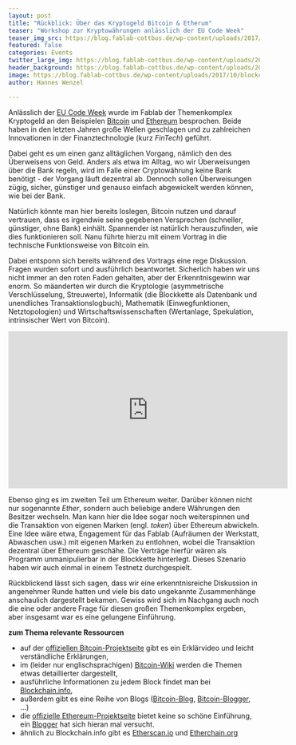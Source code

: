 ```yaml
---
layout: post
title: "Rückblick: Über das Kryptogeld Bitcoin & Etherum"
teaser: "Workshop zur Kryptowährungen anlässlich der EU Code Week"
teaser_img_src: https://blog.fablab-cottbus.de/wp-content/uploads/2017/10/blockchain_workshop.jpg
featured: false
categories: Events
twitter_large_img: https://blog.fablab-cottbus.de/wp-content/uploads/2017/10/blockchain_workshop.jpg
header_background: https://blog.fablab-cottbus.de/wp-content/uploads/2017/10/blockchain_workshop.jpg
image: https://blog.fablab-cottbus.de/wp-content/uploads/2017/10/blockchain_workshop.jpg
author: Hannes Wenzel

---
```

Anlässlich der <a href="https://codeweek.eu/">EU Code Week</a> wurde im Fablab der Themenkomplex Kryptogeld an den Beispielen <a href="https://bitcoin.org/de/" target="_blank" rel="noopener">Bitcoin</a> und <a href="https://ethereum.org" target="_blank" rel="noopener">Ethereum</a> besprochen. Beide haben in den letzten Jahren große Wellen geschlagen und zu zahlreichen Innovationen in der Finanztechnologie (kurz <em>FinTech</em>) geführt.

Dabei geht es um einen ganz alltäglichen Vorgang, nämlich den des Überweisens von Geld. Anders als etwa im Alltag, wo wir Überweisungen über die Bank regeln, wird im Falle einer Cryptowährung keine Bank benötigt - der Vorgang läuft dezentral ab. Dennoch sollen Überweisungen zügig, sicher, günstiger und genauso einfach abgewickelt werden können, wie bei der Bank.

Natürlich könnte man hier bereits loslegen, Bitcoin nutzen und darauf vertrauen, dass es irgendwie seine gegebenen Versprechen (schneller, günstiger, ohne Bank) einhält. Spannender ist natürlich herauszufinden, wie dies funktionieren soll. Nanu führte hierzu mit einem Vortrag in die technische Funktionsweise von Bitcoin ein.

Dabei entsponn sich bereits während des Vortrags eine rege Diskussion. Fragen wurden sofort und ausführlich beantwortet. Sicherlich haben wir uns nicht immer an den roten Faden gehalten, aber der Erkenntnisgewinn war enorm. So mäanderten wir durch die Kryptologie (asymmetrische Verschlüsselung, Streuwerte), Informatik (die Blockkette als Datenbank und unendliches Transaktionslogbuch), Mathematik (Einwegfunktionen, Netztopologien) und Wirtschaftswissenschaften (Wertanlage, Spekulation, intrinsischer Wert von Bitcoin).

<div class="video"><iframe width="560" height="315" src="https://www.youtube-nocookie.com/embed/Gc2en3nHxA4?rel=0" frameborder="0" allowfullscreen></iframe></div>

Ebenso ging es im zweiten Teil um Ethereum weiter. Darüber können nicht nur sogenannte <em>Ether</em>, sondern auch beliebige andere Währungen den Besitzer wechseln. Man kann hier die Idee sogar noch weiterspinnen und die Transaktion von eigenen Marken (engl. <em>token</em>) über Ethereum abwickeln. Eine Idee wäre etwa, Engagement für das Fablab (Aufräumen der Werkstatt, Abwaschen usw.) mit eigenen Marken zu entlohnen, wobei die Transaktion dezentral über Ethereum geschähe. Die Verträge hierfür wären als Programm unmanipulierbar in der Blockkette hinterlegt. Dieses Szenario haben wir auch einmal in einem Testnetz durchgespielt.

Rückblickend lässt sich sagen, dass wir eine erkenntnisreiche Diskussion in angenehmer Runde hatten und viele bis dato ungekannte Zusammenhänge anschaulich dargestellt bekamen. Gewiss wird sich im Nachgang auch noch die eine oder andere Frage für diesen großen Themenkomplex ergeben, aber insgesamt war es eine gelungene Einführung.

<strong>zum Thema relevante Ressourcen</strong>
<ul>
 	<li>auf der <a href="https://bitcoin.org/de/" target="_blank" rel="noopener">offiziellen Bitcoin-Projektseite</a> gibt es ein Erklärvideo und leicht verständliche Erklärungen,</li>
 	<li>im (leider nur englischsprachigen) <a href="https://en.bitcoin.it/wiki/Main_Page" target="_blank" rel="noopener">Bitcoin-Wiki</a> werden die Themen etwas detaillierter dargestellt,</li>
 	<li>ausführliche Informationen zu jedem Block findet man bei <a href="https://blockchain.info/" target="_blank" rel="noopener">Blockchain.info</a>,</li>
 	<li>außerdem gibt es eine Reihe von Blogs (<a href="https://bitcoinblog.de/" target="_blank" rel="noopener">Bitcoin-Blog</a>, <a href="https://bitcoinblogger.de/" target="_blank" rel="noopener">Bitcoin-Blogger</a>, …)</li>
 	<li>die <a href="https://ethereum.org" target="_blank" rel="noopener">offizielle Ethereum-Projektseite</a> bietet keine so schöne Einführung, ein <a href="https://ethblog.de/was-ist-ethereum-eine-einfuehrung/#pll_switcher" target="_blank" rel="noopener">Blogger</a> hat sich hieran mal versucht.</li>
 	<li>ähnlich zu Blockchain.info gibt es <a href="https://etherscan.io" target="_blank" rel="noopener">Etherscan.io</a> und <a href="https://Etherchain.org" target="_blank" rel="noopener">Etherchain.org</a></li>
</ul>